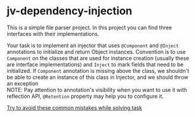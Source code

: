 # jv-dependency-injection

This is a simple file parser project.
In this project you can find three interfaces with their implementations.

Your task is to implement an injector that uses `@Component` and `@Inject` annotations to initialize and return 
Object instances. Convention is to use `Component` on the classes that are used for instance creation (usually 
these are interface implementations) and `Inject` to mark fields that need to be initialized. If `Component` annotation 
is missing above the class, we shouldn't be able to create an instance of this class in Injector, and we should throw 
an exception <br>
NOTE: Pay attention to annotation's visibility when you want to use it with reflection API,
`@Retention` property may help you to configure it.

[Try to avoid these common mistakes while solving task](https://mate-academy.github.io/jv-program-common-mistakes/java-core/dependency-injection/dependency-injection)

